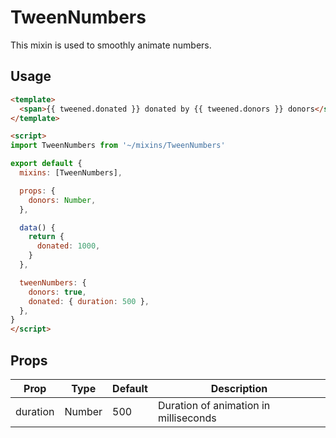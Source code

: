 TweenNumbers
=================

This mixin is used to smoothly animate numbers.

## Usage

```html
<template>
  <span>{{ tweened.donated }} donated by {{ tweened.donors }} donors</span>
</template>

<script>
import TweenNumbers from '~/mixins/TweenNumbers'

export default {
  mixins: [TweenNumbers],

  props: {
    donors: Number,
  },

  data() {
    return {
      donated: 1000,
    }
  },

  tweenNumbers: {
    donors: true,
    donated: { duration: 500 },
  },
}
</script>
```

## Props

| Prop           	| Type   | Default | Description                           |
|----------------	|------- |-------- |-------------------------------------- |
| duration       	| Number | 500     | Duration of animation in milliseconds |
